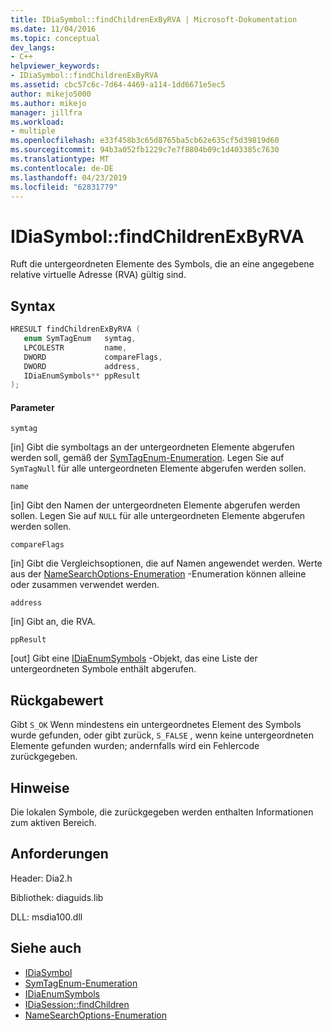```yaml
---
title: IDiaSymbol::findChildrenExByRVA | Microsoft-Dokumentation
ms.date: 11/04/2016
ms.topic: conceptual
dev_langs:
- C++
helpviewer_keywords:
- IDiaSymbol::findChildrenExByRVA
ms.assetid: cbc57c6c-7d64-4469-a114-1dd6671e5ec5
author: mikejo5000
ms.author: mikejo
manager: jillfra
ms.workload:
- multiple
ms.openlocfilehash: e33f458b3c65d8765ba5cb62e635cf5d39819d60
ms.sourcegitcommit: 94b3a052fb1229c7e7f8804b09c1d403385c7630
ms.translationtype: MT
ms.contentlocale: de-DE
ms.lasthandoff: 04/23/2019
ms.locfileid: "62831779"
---
```

# <a name="idiasymbolfindchildrenexbyrva"></a>IDiaSymbol::findChildrenExByRVA
Ruft die untergeordneten Elemente des Symbols, die an eine angegebene relative virtuelle Adresse (RVA) gültig sind.

## <a name="syntax"></a>Syntax

```C++
HRESULT findChildrenExByRVA ( 
   enum SymTagEnum   symtag,
   LPCOLESTR         name,
   DWORD             compareFlags,
   DWORD             address,
   IDiaEnumSymbols** ppResult
);
```

#### <a name="parameters"></a>Parameter
 `symtag`

[in] Gibt die symboltags an der untergeordneten Elemente abgerufen werden soll, gemäß der [SymTagEnum-Enumeration](../../debugger/debug-interface-access/symtagenum.md). Legen Sie auf `SymTagNull` für alle untergeordneten Elemente abgerufen werden sollen.

 `name`

[in] Gibt den Namen der untergeordneten Elemente abgerufen werden sollen. Legen Sie auf `NULL` für alle untergeordneten Elemente abgerufen werden sollen.

 `compareFlags`

[in] Gibt die Vergleichsoptionen, die auf Namen angewendet werden. Werte aus der [NameSearchOptions-Enumeration](../../debugger/debug-interface-access/namesearchoptions.md) -Enumeration können alleine oder zusammen verwendet werden.

 `address`

[in] Gibt an, die RVA.

 `ppResult`

[out] Gibt eine [IDiaEnumSymbols](../../debugger/debug-interface-access/idiaenumsymbols.md) -Objekt, das eine Liste der untergeordneten Symbole enthält abgerufen.

## <a name="return-value"></a>Rückgabewert
 Gibt `S_OK` Wenn mindestens ein untergeordnetes Element des Symbols wurde gefunden, oder gibt zurück, `S_FALSE` , wenn keine untergeordneten Elemente gefunden wurden; andernfalls wird ein Fehlercode zurückgegeben.

## <a name="remarks"></a>Hinweise
 Die lokalen Symbole, die zurückgegeben werden enthalten Informationen zum aktiven Bereich.

## <a name="requirements"></a>Anforderungen
 Header: Dia2.h

 Bibliothek: diaguids.lib

 DLL: msdia100.dll

## <a name="see-also"></a>Siehe auch
- [IDiaSymbol](../../debugger/debug-interface-access/idiasymbol.md)
- [SymTagEnum-Enumeration](../../debugger/debug-interface-access/symtagenum.md)
- [IDiaEnumSymbols](../../debugger/debug-interface-access/idiaenumsymbols.md)
- [IDiaSession::findChildren](../../debugger/debug-interface-access/idiasession-findchildren.md)
- [NameSearchOptions-Enumeration](../../debugger/debug-interface-access/namesearchoptions.md)
